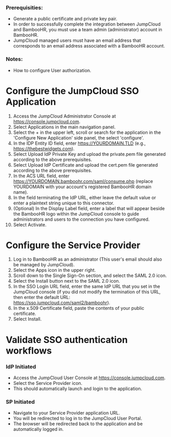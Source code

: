 ### Prerequisities:
  * Generate a public certificate and private key pair.
  * In order to successfully complete the integration between JumpCloud and BambooHR, you must use a team admin (administrator) account in BambooHR.
  * JumpCloud managed users must have an email address that corresponds to an email address associated with a BambooHR account.
### Notes:
  * How to configure User authorization.
# Configure the JumpCloud SSO Application
  1. Access the JumpCloud Administrator Console at https://console.jumpcloud.com.
  2. Select Applications in the main navigation panel.
  3. Select the + in the upper left, scroll or search for the application in the 'Configure New Application' side panel, the select
  'configure'.
  4. In the IDP Entity ID field, enter https://YOURDOMAIN.TLD (e.g., https://thebestwidgets.com).
  5. Select Upload IdP Private Key and upload the private.pem file generated according to the above prerequisites.
  6. Select Upload IdP Certificate and upload the cert.pem file generated according to the above prerequisites.
  7. In the ACS URL field, enter https://YOURDOMAIN.bamboohr.com/saml/consume.php (replace YOURDOMAIN with your account's registered BambooHR domain name).
  8. In the field terminating the IdP URL, either leave the default value or enter a plaintext string unique to this connector.
  9. (Optional) In the Display Label field, enter a label that will appear beside the BambooHR logo within the JumpCloud console to guide administrators and users to the connection you have configured.
  10. Select Activate.
  
# Configure the Service Provider
  1. Log in to BambooHR as an administrator (This user's email should also be managed by JumpCloud).
  2. Select the Apps icon in the upper right.
  3. Scroll down to the Single Sign-On section, and select the SAML 2.0 icon.
  4. Select the Install button next to the SAML 2.0 icon.
  5. In the SSO Login URL field, enter the same IdP URL that you set in the JumpCloud console (if you did not modify the termination of this URL, then enter the default URL: https://sso.jumpcloud.com/saml2/bamboohr).
  6. In the x.509 Certificate field, paste the contents of your public certificate.
  7. Select Install.

# Validate SSO authentication workflows
### IdP Initiated

  * Access the JumpCloud User Console at https://console.jumpcloud.com.
  * Select the Service Provider icon.
  * This should automatically launch and login to the application.
### SP Initiated

  * Navigate to your Service Provider application URL.
  * You will be redirected to log in to the JumpCloud User Portal.
  * The browser will be redirected back to the application and be automatically logged in.
